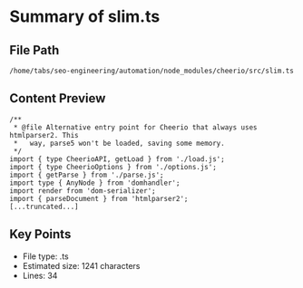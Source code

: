 # Summary of slim.ts
  
## File Path
`/home/tabs/seo-engineering/automation/node_modules/cheerio/src/slim.ts`

## Content Preview
```
/**
 * @file Alternative entry point for Cheerio that always uses htmlparser2. This
 *   way, parse5 won't be loaded, saving some memory.
 */
import { type CheerioAPI, getLoad } from './load.js';
import { type CheerioOptions } from './options.js';
import { getParse } from './parse.js';
import type { AnyNode } from 'domhandler';
import render from 'dom-serializer';
import { parseDocument } from 'htmlparser2';
[...truncated...]
```

## Key Points
- File type: .ts
- Estimated size: 1241 characters
- Lines: 34
